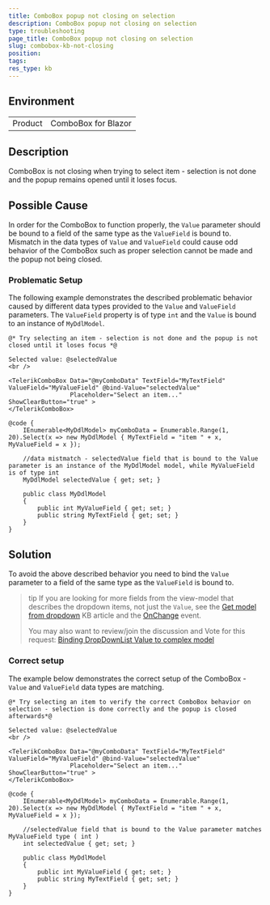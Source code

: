 ```yaml
---
title: ComboBox popup not closing on selection
description: ComboBox popup not closing on selection
type: troubleshooting
page_title: ComboBox popup not closing on selection
slug: combobox-kb-not-closing
position:
tags:
res_type: kb
---
```


## Environment
<table>
	<tbody>
		<tr>
			<td>Product</td>
			<td>ComboBox for Blazor</td>
		</tr>
	</tbody>
</table>


## Description

ComboBox is not closing when trying to select item - selection is not done and the popup remains opened until it loses focus.

## Possible Cause

In order for the ComboBox to function properly, the `Value` parameter should be bound to a field of the same type as the `ValueField` is bound to. Mismatch in the data types of `Value` and `ValueField` could cause odd behavior of the ComboBox such as proper selection cannot be made and the popup not being closed.

### Problematic Setup

The following example demonstrates the described problematic behavior caused by different data types provided to the `Value` and `ValueField` parameters. The `ValueField` property is of type `int` and the `Value` is bound to an instance of `MyDdlModel`.

````RAZOR
@* Try selecting an item - selection is not done and the popup is not closed until it loses focus *@

Selected value: @selectedValue
<br />

<TelerikComboBox Data="@myComboData" TextField="MyTextField" ValueField="MyValueField" @bind-Value="selectedValue"
                 Placeholder="Select an item..." ShowClearButton="true" >
</TelerikComboBox>

@code {
    IEnumerable<MyDdlModel> myComboData = Enumerable.Range(1, 20).Select(x => new MyDdlModel { MyTextField = "item " + x, MyValueField = x });

    //data mistmatch - selectedValue field that is bound to the Value parameter is an instance of the MyDdlModel model, while MyValueField is of type int
    MyDdlModel selectedValue { get; set; }

    public class MyDdlModel
    {
        public int MyValueField { get; set; }
        public string MyTextField { get; set; }
    }
}
````

## Solution

To avoid the above described behavior you need to bind the `Value` parameter to a field of the same type as the `ValueField` is bound to.

>tip If you are looking for more fields from the view-model that describes the dropdown items, not just the `Value`, see the [Get model from dropdown](slug://dropdowns-get-model) KB article and the [OnChange](slug://components/combobox/events#onchange) event.
>
> You may also want to review/join the discussion and Vote for this request: <a href="https://www.telerik.com/forums/binding-dropdownlist-value-to-complex-model" target="_blank">Binding DropDownList Value to complex model</a>

### Correct setup

The example below demonstrates the correct setup of the ComboBox - `Value` and `ValueField` data types are matching.

````RAZOR
@* Try selecting an item to verify the correct ComboBox behavior on selection - selection is done correctly and the popup is closed afterwards*@

Selected value: @selectedValue
<br />

<TelerikComboBox Data="@myComboData" TextField="MyTextField" ValueField="MyValueField" @bind-Value="selectedValue"
                 Placeholder="Select an item..." ShowClearButton="true" >
</TelerikComboBox>

@code {
    IEnumerable<MyDdlModel> myComboData = Enumerable.Range(1, 20).Select(x => new MyDdlModel { MyTextField = "item " + x, MyValueField = x });

    //selectedValue field that is bound to the Value parameter matches MyValueField type ( int )
    int selectedValue { get; set; }

    public class MyDdlModel
    {
        public int MyValueField { get; set; }
        public string MyTextField { get; set; }
    }
}
````

